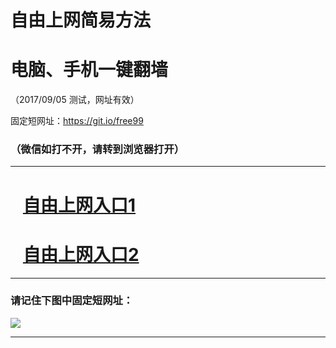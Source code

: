 ﻿# 自由上网简易方法

# 电脑、手机一键翻墙

（2017/09/05 测试，网址有效）

固定短网址：https://git.io/free99

### （微信如打不开，请转到浏览器打开）


***





# &nbsp;&nbsp; <a href="http://ft910917191.fwq-tz1001.xyz/fwqtz01.html?t=090500127941 " target="_blank">自由上网入口1</a>
# &nbsp;&nbsp; <a href="http://ft1959319399.fwq-tz1002.xyz/fwqtz02.html?t=09050012920 " target="_blank">自由上网入口2</a>
***

### 请记住下图中固定短网址：

<img src="https://s3-us-west-2.amazonaws.com/fwq-1001/yjfq-20170905okok.png" /> 


***

